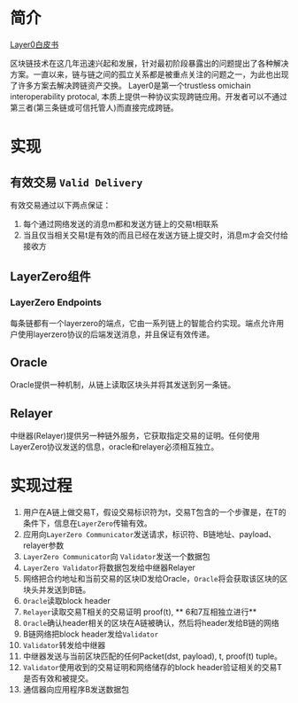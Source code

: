 # 简介
[Layer0白皮书](https://layerzero.network/pdf/LayerZero_Whitepaper_Release.pdf)

区块链技术在这几年迅速兴起和发展，针对最初阶段暴露出的问题提出了各种解决方案。一直以来，链与链之间的孤立关系都是被重点关注的问题之一，为此也出现了许多方案去解决跨链资产交换。
Layer0是第一个trustless omichain interoperability protocal, 本质上提供一种协议实现跨链应用。开发者可以不通过第三者(第三条链或可信托管人)而直接完成跨链。

# 实现
## 有效交易 `Valid Delivery`
有效交易通过以下两点保证：
1. 每个通过网络发送的消息m都和发送方链上的交易t相联系
2. 当且仅当相关交易t是有效的而且已经在发送方链上提交时，消息m才会交付给接收方

## LayerZero组件

### LayerZero Endpoints
每条链都有一个layerzero的端点，它由一系列链上的智能合约实现。端点允许用户使用layerzero协议的后端发送消息，并且保证有效传递。

## Oracle
Oracle提供一种机制，从链上读取区块头并将其发送到另一条链。

## Relayer
中继器(Relayer)提供另一种链外服务，它获取指定交易的证明。任何使用LayerZero协议发送的信息，oracle和relayer必须相互独立。


# 实现过程
1. 用户在A链上做交易T，假设交易标识符为t，交易T包含的一个步骤是，在T的条件下，信息在`LayerZero`传输有效。
2. 应用向`LayerZero Communicator`发送请求，标识符、B链地址、payload、relayer参数
3. `LayerZero Communicator`向 `Validator`发送一个数据包
4.  `LayerZero Validator`将数据包发给中继器Relayer
5.  网络把合约地址和当前交易的区块ID发给Oracle，`Oracle`将会获取该区块的区块头并发送到B链。
6. `Oracle`读取block header
7. `Relayer`读取交易T相关的交易证明 proof(t), ** 6和7互相独立进行**
8. `Oracle`确认header相关的区块在A链被确认，然后将header发给B链的网络
9.  B链网络把block header发给`Validator`
10. `Validator`转发给中继器
11. 中继器发送与当前区块匹配的任何Packet(dst, payload), t, proof(t) tuple。
12. `Validator`使用收到的交易证明和网络储存的block header验证相关的交易T是否有效和被提交。
13. 通信器向应用程序B发送数据包